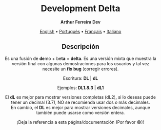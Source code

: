 <h1 align="center">Development Delta</h1>

<p align="center"><strong>Arthur Ferreira Dev</strong></p>

<div align="center">
    <a href="../en-US/delta.md">English</a>
    <span>•</span>
    <a href="../pt-BR/delta.md">Português</a>
    <span>•</span>
    <a href="../fr-FR/delta.md">Français</a>
    <span>•</span>
    <a href="">Italiano</a>
</div>

<section align="center">
    <h2>Descripción</h2>
    <p>
        Es una fusión de <strong>de</strong>mo + be<strong>ta</strong> = <strong>delta</strong>. Es una versión mixta que muestra la versión final con algunas demostraciones para los usuarios y tal vez necesite un <strong>fix bug</strong> (corregir errores).
    </p>
    <p>
        Escritura: <strong>DL</strong> | <strong>dL</strong>
    </p>
    <p>
        Ejemplos: <strong>DL1.8.3</strong> | <strong>dL1</strong>
    </p>
    <p>
        El <strong>dL</strong> es mejor para mostrar versiones completas (dL2), si lo deseas puede tener un decimal (3.7), NO se recomienda usar dos o más decimales. <br>
        En cambio, el <strong>DL</strong> es mejor para mostrar versiones decimales, aunque también puede usarse como versión entera.
    </p>
    <p>
        ¡Deja la referencia a esta página/documentación (Por favor &#x1F605;)!
    </p>
</section>